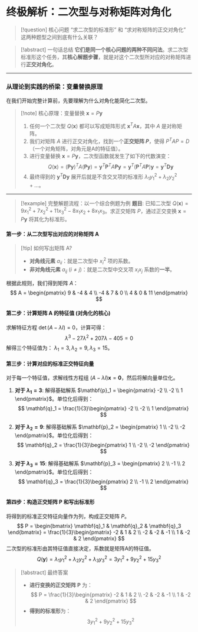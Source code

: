 # 终极解析：二次型与对称矩阵对角化

> [!question] 核心问题
> “求二次型的标准形” 和 “求对称矩阵的正交对角化” 这两种题型之间到底有什么关联？

> [!abstract] 一句话总结
> **它们是同一个核心问题的两种不同问法**。求二次型标准形这个任务，其**核心解题步骤**，就是对这个二次型所对应的对称矩阵进行**正交对角化**。

---

### 从理论到实践的桥梁：变量替换原理

在我们开始完整计算前，先要理解为什么对角化能简化二次型。

> [!note] 核心原理：变量替换 $\mathbf{x} = P\mathbf{y}$
> 1. 任何一个二次型 $Q(\mathbf{x})$ 都可以写成矩阵形式 $\mathbf{x}^T A \mathbf{x}$，其中 $A$ 是对称矩阵。
> 2. 我们对矩阵 $A$ 进行正交对角化，找到一个**正交矩阵 $P$**，使得 $P^T A P = D$（一个对角矩阵，对角元是A的特征值）。
> 3. 进行变量替换 $\mathbf{x} = P\mathbf{y}$，二次型函数就发生了如下的代数演变：
>    $$
>    Q(\mathbf{x}) = (\mathbf{Py})^T A (\mathbf{Py}) = \mathbf{y}^T \mathbf{P}^T A \mathbf{Py} = \mathbf{y}^T (\mathbf{P}^T A \mathbf{P}) \mathbf{y} = \mathbf{y}^T \mathbf{D} \mathbf{y}
>    $$
> 4. 最终得到的 $\mathbf{y}^T \mathbf{D} \mathbf{y}$ 展开后就是不含交叉项的标准形 $\lambda_1 y_1^2 + \lambda_2 y_2^2 + \dots$。

---

> [!example] 完整解题流程：以一个综合例题为例
> **题目**: 已知二次型 $Q(\mathbf{x}) = 9x_1^2 + 7x_2^2 + 11x_3^2 - 8x_1x_2 + 8x_1x_3$。求正交矩阵 $P$，通过正交变换 $\mathbf{x}=P\mathbf{y}$ 将其化为标准形。

#### 第一步：从二次型写出对应的对称矩阵 A

> [!tip] 如何写出矩阵 A?
> - **对角线元素** $a_{ii}$：就是二次型中 $x_i^2$ 项的系数。
> - **非对角线元素** $a_{ij}$ ($i \neq j$)：就是二次型中交叉项 $x_ix_j$ 系数的**一半**。

根据此规则，我们得到矩阵 $A$：
$$
A = \begin{pmatrix} 9 & -4 & 4 \\ -4 & 7 & 0 \\ 4 & 0 & 11 \end{pmatrix}
$$

#### 第二步：计算矩阵 A 的特征值 (对角化的核心)

求解特征方程 $\det(A - \lambda I) = 0$，计算可得：
$$
\lambda^3 - 27\lambda^2 + 207\lambda - 405 = 0
$$
解得三个特征值为： $\lambda_1 = 3, \lambda_2 = 9, \lambda_3 = 15$。

#### 第三步：计算对应的标准正交特征向量

对于每一个特征值，求解线性方程组 $(A - \lambda I)\mathbf{x} = \mathbf{0}$，然后将解向量单位化。

1.  **对于 $\lambda_1 = 3$**:
    解得基础解系 $\mathbf{p}_1 = \begin{pmatrix} -2 \\ -2 \\ 1 \end{pmatrix}$。单位化后得到：
    $$ \mathbf{q}_1 = \frac{1}{3}\begin{pmatrix} -2 \\ -2 \\ 1 \end{pmatrix} $$

2.  **对于 $\lambda_2 = 9$**:
    解得基础解系 $\mathbf{p}_2 = \begin{pmatrix} 1 \\ -2 \\ -2 \end{pmatrix}$。单位化后得到：
    $$ \mathbf{q}_2 = \frac{1}{3}\begin{pmatrix} 1 \\ -2 \\ -2 \end{pmatrix} $$

3.  **对于 $\lambda_3 = 15$**:
    解得基础解系 $\mathbf{p}_3 = \begin{pmatrix} 2 \\ -1 \\ 2 \end{pmatrix}$。单位化后得到：
    $$ \mathbf{q}_3 = \frac{1}{3}\begin{pmatrix} 2 \\ -1 \\ 2 \end{pmatrix} $$

#### 第四步：构造正交矩阵 P 和写出标准形

将得到的标准正交特征向量作为列，构成正交矩阵 $P$。
$$
P = \begin{bmatrix} \mathbf{q}_1 & \mathbf{q}_2 & \mathbf{q}_3 \end{bmatrix} = \frac{1}{3}\begin{pmatrix} -2 & 1 & 2 \\ -2 & -2 & -1 \\ 1 & -2 & 2 \end{pmatrix}
$$
二次型的标准形由其特征值直接决定，系数就是矩阵A的特征值。
$$
Q(\mathbf{y}) = \lambda_1 y_1^2 + \lambda_2 y_2^2 + \lambda_3 y_3^2 = 3y_1^2 + 9y_2^2 + 15y_3^2
$$

> [!abstract] 最终答案
> - **进行变换的正交矩阵 P** 为：
>   $$
>   P = \frac{1}{3}\begin{pmatrix} -2 & 1 & 2 \\ -2 & -2 & -1 \\ 1 & -2 & 2 \end{pmatrix}
>   $$
> - **得到的标准形**为：
>   $$
>   3y_1^2 + 9y_2^2 + 15y_3^2
>   $$